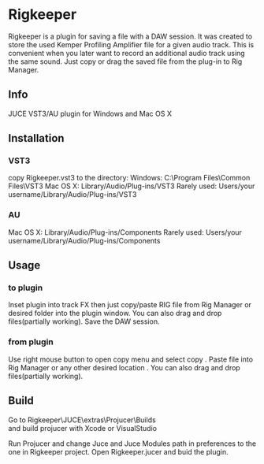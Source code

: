 # Rigkeeper

Rigkeeper is a plugin for saving a file with a DAW session. It was created to store the used Kemper Profiling Amplifier file for a given audio track. This is convenient when you later want to record an additional audio track using the same sound. Just copy or drag the saved file from the plug-in to Rig Manager. 


## Info

JUCE VST3/AU plugin for Windows and Mac OS X

## Installation

### VST3

copy Rigkeeper.vst3 to the directory:
Windows: C:\Program Files\Common Files\VST3
Mac OS X: Library/Audio/Plug-ins/VST3
Rarely used: Users/your username/Library/Audio/Plug-ins/VST3

### AU

Mac OS X: Library/Audio/Plug-ins/Components
Rarely used: Users/your username/Library/Audio/Plug-ins/Components

## Usage

### to plugin 

Inset plugin into track FX then just copy/paste RIG file from Rig Manager or desired folder into the plugin window.
You can also drag and drop files(partially working). 
Save the DAW session.

### from plugin

Use right mouse button to open copy menu and select copy . Paste file into Rig Manager or any other desired location . 
You can also drag and drop files(partially working).

## Build

Go to Rigkeeper\JUCE\extras\Projucer\Builds\
and build projucer with Xcode or VisualStudio

Run Projucer and change Juce and Juce Modules  path in preferences to the one in Rigkeeper project.
Open Rigkeeper.jucer and buid the plugin.